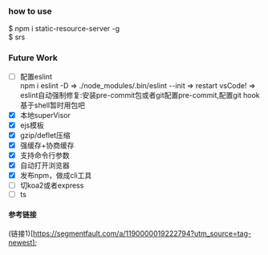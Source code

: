 

### how to use  
$ npm i static-resource-server -g   
$ srs
### Future Work  
* [ ] 配置eslint   
npm i eslint -D
=> ./node_modules/.bin/eslint --init 
=> restart vsCode!
=> eslint自动强制修复:安装pre-commit包或者git配置pre-commit,配置git hook基于shell暂时用包吧
* [x] 本地superVisor  
* [x] ejs模板  
* [x] gzip/deflet压缩  
* [x] 强缓存+协商缓存  
* [x] 支持命令行参数
* [x] 自动打开浏览器
* [x] 发布npm，做成cli工具
* [ ] 切koa2或者express    
* [ ] ts  

#### 参考链接
(链接1)[https://segmentfault.com/a/1190000019222794?utm_source=tag-newest];
